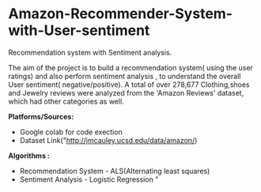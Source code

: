 # Amazon-Recommender-System-with-User-sentiment
Recommendation system with Sentiment analysis.

The aim of the project is to build a recommendation system( using the user ratings) and also perform sentiment analysis , to understand the overall User sentiment( negative/positive). A total of over 278,677 Clothing,shoes and Jewelry reviews were analyzed from the 'Amazon Reviews' dataset, which had other categories as well.

**Platforms/Sources:**

* Google colab for code exection
* Dataset Link("http://jmcauley.ucsd.edu/data/amazon/)

**Algorithms :**

* Recommendation System - ALS(Alternating least squares)
* Sentiment Analysis - Logistic Regression
" 
